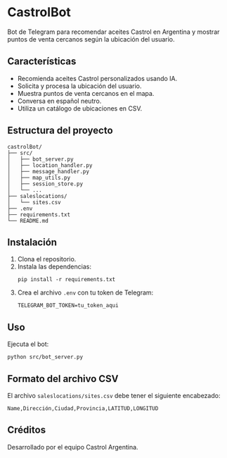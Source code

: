 # CastrolBot

Bot de Telegram para recomendar aceites Castrol en Argentina y mostrar puntos de venta cercanos según la ubicación del usuario.

## Características

- Recomienda aceites Castrol personalizados usando IA.
- Solicita y procesa la ubicación del usuario.
- Muestra puntos de venta cercanos en el mapa.
- Conversa en español neutro.
- Utiliza un catálogo de ubicaciones en CSV.

## Estructura del proyecto

```
castrolBot/
├── src/
│   ├── bot_server.py
│   ├── location_handler.py
│   ├── message_handler.py
│   ├── map_utils.py
│   ├── session_store.py
│   └── ...
├── saleslocations/
│   └── sites.csv
├── .env
├── requirements.txt
└── README.md
```

## Instalación

1. Clona el repositorio.
2. Instala las dependencias:
   ```
   pip install -r requirements.txt
   ```
3. Crea el archivo `.env` con tu token de Telegram:
   ```
   TELEGRAM_BOT_TOKEN=tu_token_aqui
   ```

## Uso

Ejecuta el bot:
```
python src/bot_server.py
```

## Formato del archivo CSV

El archivo `saleslocations/sites.csv` debe tener el siguiente encabezado:

```
Name,Dirección,Ciudad,Provincia,LATITUD,LONGITUD
```

## Créditos

Desarrollado por el equipo Castrol Argentina.

##